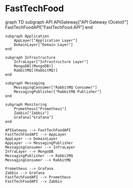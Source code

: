 # FastTechFood

graph TD
    subgraph API
        APIGateway["API Gateway (Ocelot)"]
        FastTechFoodAPI["FastTechFood.API"]
    end

    subgraph Application
        AppLayer["Application Layer"]
        DomainLayer["Domain Layer"]
    end

    subgraph Infrastructure
        InfraLayer["Infrastructure Layer"]
        MongoDB[(MongoDB)]
        RabbitMQ[(RabbitMQ)]
    end

    subgraph Messaging
        MessagingConsumer["RabbitMQ Consumer"]
        MessagingPublisher["RabbitMQ Publisher"]
    end

    subgraph Monitoring
        Prometheus["Prometheus"]
        Zabbix["Zabbix"]
        Grafana["Grafana"]
    end

    APIGateway --> FastTechFoodAPI
    FastTechFoodAPI --> AppLayer
    AppLayer --> DomainLayer
    AppLayer --> MessagingPublisher
    MessagingConsumer --> InfraLayer
    InfraLayer --> MongoDB
    MessagingPublisher --> RabbitMQ
    MessagingConsumer --> RabbitMQ

    Prometheus --> Grafana
    Zabbix --> Grafana
    FastTechFoodAPI --> Prometheus
    FastTechFoodAPI --> Zabbix

